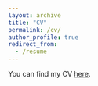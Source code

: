 ```yaml
---
layout: archive
title: "CV"
permalink: /cv/
author_profile: true
redirect_from:
  - /resume
---
```


You can find my CV [here](../assets/CV%20-%20Jingyuan%20Huang.pdf).
